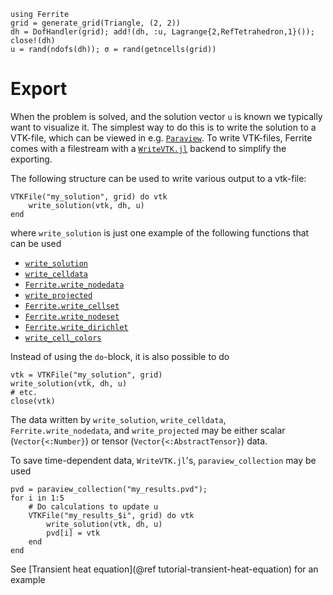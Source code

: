 ```@setup export
using Ferrite
grid = generate_grid(Triangle, (2, 2))
dh = DofHandler(grid); add!(dh, :u, Lagrange{2,RefTetrahedron,1}()); close!(dh)
u = rand(ndofs(dh)); σ = rand(getncells(grid))
```

# Export

When the problem is solved, and the solution vector `u` is known we typically
want to visualize it. The simplest way to do this is to write the solution to a
VTK-file, which can be viewed in e.g. [`Paraview`](https://www.paraview.org/).
To write VTK-files, Ferrite comes with a filestream with a 
[`WriteVTK.jl`](https://github.com/jipolanco/WriteVTK.jl) backend to simplify
the exporting.

The following structure can be used to write various output to a vtk-file:

```@example export
VTKFile("my_solution", grid) do vtk
    write_solution(vtk, dh, u)
end
```
where `write_solution` is just one example of the following functions that can be used 

* [`write_solution`](@ref)
* [`write_celldata`](@ref)
* [`Ferrite.write_nodedata`](@ref)
* [`write_projected`](@ref)
* [`Ferrite.write_cellset`](@ref)
* [`Ferrite.write_nodeset`](@ref)
* [`Ferrite.write_dirichlet`](@ref)
* [`write_cell_colors`](@ref)

Instead of using the `do`-block, it is also possible to do
```@example export
vtk = VTKFile("my_solution", grid)
write_solution(vtk, dh, u)
# etc.
close(vtk)
```

The data written by `write_solution`, `write_celldata`, `Ferrite.write_nodedata`, and `write_projected` may be either scalar (`Vector{<:Number}`) or tensor (`Vector{<:AbstractTensor}`) data. 

To save time-dependent data, `WriteVTK.jl`'s, `paraview_collection` may be used

```@example pvdexport 
pvd = paraview_collection("my_results.pvd");
for i in 1:5
    # Do calculations to update u
    VTKFile("my_results_$i", grid) do vtk
        write_solution(vtk, dh, u)
        pvd[i] = vtk
    end
end
```
See [Transient heat equation](@ref tutorial-transient-heat-equation) for an example